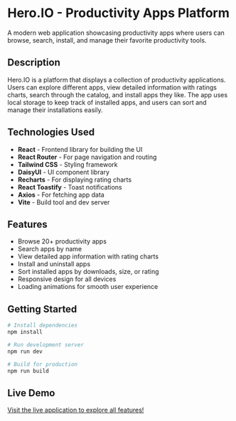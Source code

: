 # Hero.IO - Productivity Apps Platform

A modern web application showcasing productivity apps where users can browse, search, install, and manage their favorite productivity tools.

## Description

Hero.IO is a platform that displays a collection of productivity applications. Users can explore different apps, view detailed information with ratings charts, search through the catalog, and install apps they like. The app uses local storage to keep track of installed apps, and users can sort and manage their installations easily.

## Technologies Used

- **React** - Frontend library for building the UI
- **React Router** - For page navigation and routing
- **Tailwind CSS** - Styling framework
- **DaisyUI** - UI component library
- **Recharts** - For displaying rating charts
- **React Toastify** - Toast notifications
- **Axios** - For fetching app data
- **Vite** - Build tool and dev server

## Features

- Browse 20+ productivity apps
- Search apps by name
- View detailed app information with rating charts
- Install and uninstall apps
- Sort installed apps by downloads, size, or rating
- Responsive design for all devices
- Loading animations for smooth user experience

## Getting Started

```bash
# Install dependencies
npm install

# Run development server
npm run dev

# Build for production
npm run build
```

## Live Demo

[Visit the live application to explore all features!](https://abrarhossain-20-hero-apps.netlify.app/)
